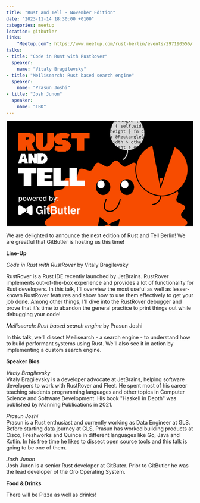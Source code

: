 ```yaml
---
title: "Rust and Tell - November Edition"
date: "2023-11-14 18:30:00 +0100"
categories: meetup
location: gitbutler
links:
    "Meetup.com": https://www.meetup.com/rust-berlin/events/297190556/
talks:
- title: "Code in Rust with RustRover"
  speaker:
    name: "Vitaly Bragilevsky"
- title: "Meilisearch: Rust based search engine"
  speaker:
    name: "Prasun Joshi"
- title: "Josh Junon"
  speaker:
    name: "TBD"
---
```


<p style="text-align: center">
<img src="/assets/2023-11-rust-and-tell-gitbutler-500x.png" alt="Rust and Tell - powered by GitButler">
</p>

We are delighted to announce the next edition of Rust and Tell Berlin!
We are greatful that GitButler is hosting us this time!

**Line-Up**

_Code in Rust with RustRover_ by Vitaly Bragilevsky

RustRover is a Rust IDE recently launched by JetBrains. RustRover implements out-of-the-box experience and provides a lot of functionality for Rust developers.
In this talk, I'll overview the most useful as well as lesser-known RustRover features and show how to use them effectively to get your job done.
Among other things, I'll dive into the RustRover debugger and prove that it's time to abandon the general practice to print things out while debugging your code!

_Meilisearch: Rust based search engine_ by Prasun Joshi

In this talk, we'll dissect Meilisearch - a search engine - to understand how to build performant systems using Rust.
We'll also see it in action by implementing a custom search engine.

**Speaker Bios**

_Vitaly Bragilevsky_  
Vitaly Bragilevsky is a developer advocate at JetBrains, helping software developers to work with RustRover and Fleet.
He spent most of his career teaching students programming languages and other topics in Computer Science and Software Development.
His book "Haskell in Depth" was published by Manning Publications in 2021.

_Prasun Joshi_  
Prasun is a Rust enthusiast and currently working as Data Engineer at GLS.
Before starting data journey at GLS, Prasun has worked building products at Cisco, Freshworks and Quince in different languages like Go, Java and Kotlin.
In his free time he likes to dissect open source tools and this talk is going to be one of them.

_Josh Junon_  
Josh Juron is a senior Rust developer at GitButer.
Prior to GitButler he was the lead developer of the Oro Operating System.

**Food & Drinks**

There will be Pizza as well as drinks!
